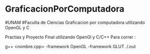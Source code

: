 # GraficacionPorComputadora
#UNAM
#Faculta de Ciencias
Graficacion por computadora utilizando OpenGL y C 

Practias y Proyecto Final utilizando OpenGl y C/C++
Para correr :

g++ <nombre.cpp> -framework OpenGL -framework GLUT 
./<nombre>.out
